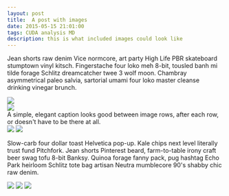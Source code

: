 ```yaml
---
layout: post
title:  A post with images
date: 2015-05-15 21:01:00
tags: CUDA analysis MD
description: this is what included images could look like
---
```

Jean shorts raw denim Vice normcore, art party High Life PBR skateboard stumptown vinyl kitsch. Fingerstache four loko meh 8-bit, tousled banh mi tilde forage Schlitz dreamcatcher twee 3 wolf moon. Chambray asymmetrical paleo salvia, sartorial umami four loko master cleanse drinking vinegar brunch.

<div class="img_row">
    <img class="col three" src="{{ site.baseurl }}/assets/img/9.jpg">
</div>
<div class="img_row">
    <img class="col three" src="{{ site.baseurl }}/assets/img/7.jpg">
</div>
<div class="col three caption">
    A simple, elegant caption looks good between image rows, after each row, or doesn't have to be there at all.
</div>
<div class="img_row">
    <img class="col two first" src="{{ site.baseurl }}/assets/img/8.jpg">
    <img class="col one last" src="{{ site.baseurl }}/assets/img/10.jpg">
</div>

Slow-carb four dollar toast Helvetica pop-up. Kale chips next level literally trust fund Pitchfork. Jean shorts Pinterest beard, farm-to-table irony craft beer swag tofu 8-bit Banksy. Quinoa forage fanny pack, pug hashtag Echo Park heirloom Schlitz tote bag artisan Neutra mumblecore 90's shabby chic raw denim.


<div class="img_row">
    <img class="col one first" src="{{ site.baseurl }}/assets/img/11.jpg">
    <img class="col one" src="{{ site.baseurl }}/assets/img/12.jpg">
    <img class="col one last" src="{{ site.baseurl }}/assets/img/7.jpg">
</div>
